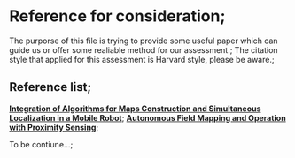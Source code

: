 # Reference for consideration; 
The purporse of this file is trying to provide some useful paper which can guide us or offer some realiable method for our assessment.; 
The citation style that applied for this assessment is Harvard style, please be aware.;

## Reference list;
[**Integration of Algorithms for Maps Construction and Simultaneous Localization in a Mobile Robot**](https://www.sciencedirect.com/science/article/pii/S1474667016321772);
[**Autonomous Field Mapping and Operation with Proximity Sensing**](https://ieeexplore.ieee.org/stamp/stamp.jsp?tp=&arnumber=7405014);

To be contiune...;
